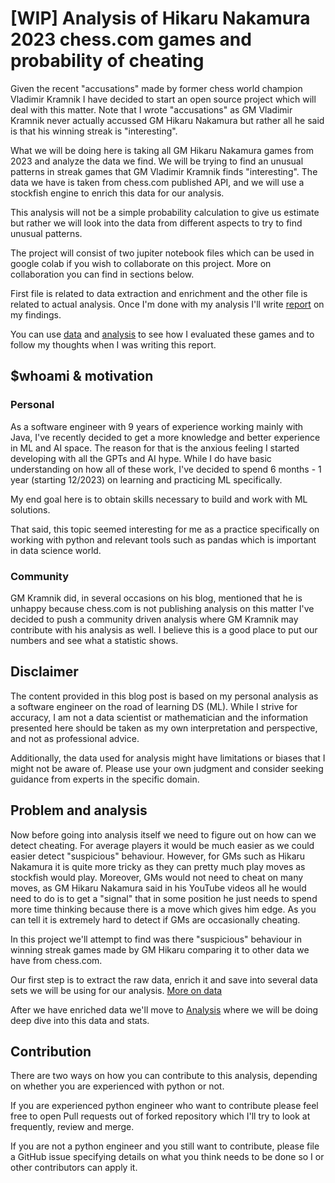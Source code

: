 # [WIP] Analysis of Hikaru Nakamura 2023 chess.com games and probability of cheating

Given the recent "accusations" made by former chess world champion Vladimir Kramnik I have decided to start an open source
project which will deal with this matter. Note that I wrote "accusations" as GM Vladimir Kramnik never actually accussed GM Hikaru Nakamura but rather all he said
is that his winning streak is "interesting".

What we will be doing here is taking all GM Hikaru Nakamura games from 2023 and analyze the data
we find. We will be trying to find an unusual patterns in streak games that GM Vladimir Kramnik finds "interesting". The data we have is taken
from chess.com published API, and we will use a stockfish engine to enrich this data for our analysis.

This analysis will not be a simple probability calculation to give us estimate but rather we will look into the data from different aspects to try to find
unusual patterns.

The project will consist of two jupiter notebook files which can be used in google colab
if you wish to collaborate on this project. More on collaboration you can find in sections below.

First file is related to data extraction and enrichment and the other file is related to
actual analysis. Once I'm done with my analysis I'll write [report](report.md) on my findings.

You can use [data](data.ipynb) and [analysis](analysis.ipynb) to see 
how I evaluated these games and to follow my thoughts when I was writing this report.


## $whoami & motivation 

### Personal

As a software engineer with 9 years of experience working mainly with Java, I've recently decided
to get a more knowledge and better experience in ML and AI space. The reason for that is the anxious feeling I started
developing with all the GPTs and AI hype. While I do have basic understanding on
how all of these work, I've decided to spend 6 months - 1 year (starting 12/2023) on learning and practicing ML specifically.

My end goal here is to obtain skills necessary to build and work with ML solutions. 

That said, this topic seemed interesting for me as a practice specifically on working with python and relevant tools such as pandas which is important in data science world.

### Community

GM Kramnik did, in several occasions on his blog, mentioned that he is unhappy because chess.com is not publishing analysis on this matter I've 
decided to push a community driven analysis where GM Kramnik may contribute with his analysis as well. I believe this is a good place to put our numbers
and see what a statistic shows.

## Disclaimer

The content provided in this blog post is based on my personal analysis as a software engineer on the road of learning DS (ML). 
While I strive for accuracy, I am not a data scientist or mathematician and the information presented here should be taken as my own interpretation and perspective, and not as professional advice.

Additionally, the data used for analysis might have limitations or biases that I might not be aware of. Please use your own judgment and consider seeking guidance from experts in the specific domain.

## Problem and analysis

Now before going into analysis itself we need to figure out on how can we detect cheating. For average players it would be much easier
as we could easier detect "suspicious" behaviour. However, for GMs such as Hikaru Nakamura it is quite more tricky as they can 
pretty much play moves as stockfish would play. Moreover, GMs would not need to cheat on many moves, as GM Hikaru Nakamura said in his YouTube videos
all he would need to do is to get a "signal" that in some position he just needs to spend more time thinking because there is a move which gives him edge. As you can tell it is extremely hard to detect if GMs are occasionally cheating. 

In this project we'll attempt to find was there "suspicious" behaviour in winning streak games made by GM Hikaru comparing it to other data we have from chess.com.

Our first step is to extract the raw data, enrich it and save into several data sets we will be using for our analysis. [More on data](data.ipynb)

After we have enriched data we'll move to [Analysis](analysis.ipynb) where we will be doing deep dive into this data and stats.

## Contribution

There are two ways on how you can contribute to this analysis, depending on whether you are experienced with python or not.

If you are experienced python engineer who want to contribute please feel free to open Pull requests out of forked repository which I'll try to look at frequently, review and merge.

If you are not a python engineer and you still want to contribute, please file a GitHub issue specifying details on what you think needs to be done so I or other contributors can apply it.

